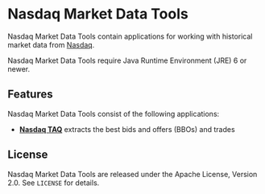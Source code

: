 Nasdaq Market Data Tools
========================

Nasdaq Market Data Tools contain applications for working with historical
market data from [Nasdaq][].

  [Nasdaq]: http://nasdaq.com

Nasdaq Market Data Tools require Java Runtime Environment (JRE) 6 or newer.


Features
--------

Nasdaq Market Data Tools consist of the following applications:

- [**Nasdaq TAQ**](nasdaq-taq) extracts the best bids and offers (BBOs) and
  trades


License
-------

Nasdaq Market Data Tools are released under the Apache License, Version 2.0.
See `LICENSE` for details.
